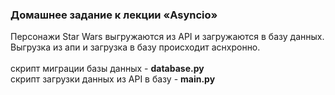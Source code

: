### Домашнее задание к лекции «Asyncio»

Персонажи Star Wars выгружаются из API и загружаются в базу данных.<br>
Выгрузка из апи и загрузка в базу происходит аснхронно. <br>
 <br>
скрипт миграции базы данных - **database.py**<br>
скрипт загрузки данных из API в базу - **main.py** <br>
